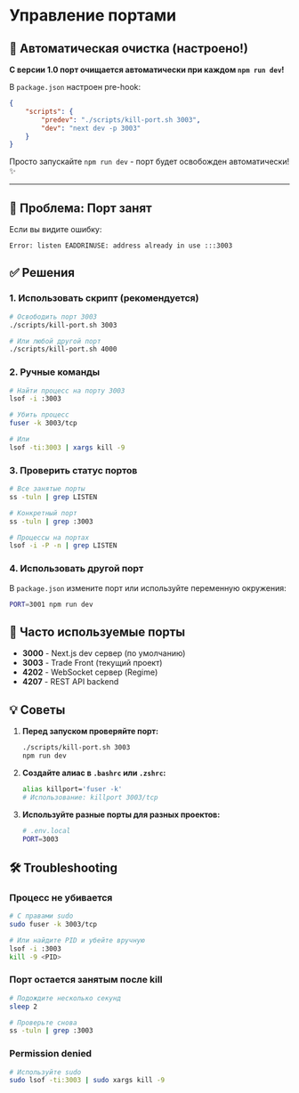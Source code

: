 # Управление портами

## 🎯 Автоматическая очистка (настроено!)

**С версии 1.0 порт очищается автоматически при каждом `npm run dev`!**

В `package.json` настроен pre-hook:

```json
{
	"scripts": {
		"predev": "./scripts/kill-port.sh 3003",
		"dev": "next dev -p 3003"
	}
}
```

Просто запускайте `npm run dev` - порт будет освобожден автоматически! ✨

---

## 🚨 Проблема: Порт занят

Если вы видите ошибку:

```
Error: listen EADDRINUSE: address already in use :::3003
```

## ✅ Решения

### 1. Использовать скрипт (рекомендуется)

```bash
# Освободить порт 3003
./scripts/kill-port.sh 3003

# Или любой другой порт
./scripts/kill-port.sh 4000
```

### 2. Ручные команды

```bash
# Найти процесс на порту 3003
lsof -i :3003

# Убить процесс
fuser -k 3003/tcp

# Или
lsof -ti:3003 | xargs kill -9
```

### 3. Проверить статус портов

```bash
# Все занятые порты
ss -tuln | grep LISTEN

# Конкретный порт
ss -tuln | grep :3003

# Процессы на портах
lsof -i -P -n | grep LISTEN
```

### 4. Использовать другой порт

В `package.json` измените порт или используйте переменную окружения:

```bash
PORT=3001 npm run dev
```

## 🔧 Часто используемые порты

- **3000** - Next.js dev сервер (по умолчанию)
- **3003** - Trade Front (текущий проект)
- **4202** - WebSocket сервер (Regime)
- **4207** - REST API backend

## 💡 Советы

1. **Перед запуском проверяйте порт:**

   ```bash
   ./scripts/kill-port.sh 3003
   npm run dev
   ```

2. **Создайте алиас в `.bashrc` или `.zshrc`:**

   ```bash
   alias killport='fuser -k'
   # Использование: killport 3003/tcp
   ```

3. **Используйте разные порты для разных проектов:**
   ```bash
   # .env.local
   PORT=3003
   ```

## 🛠️ Troubleshooting

### Процесс не убивается

```bash
# С правами sudo
sudo fuser -k 3003/tcp

# Или найдите PID и убейте вручную
lsof -i :3003
kill -9 <PID>
```

### Порт остается занятым после kill

```bash
# Подождите несколько секунд
sleep 2

# Проверьте снова
ss -tuln | grep :3003
```

### Permission denied

```bash
# Используйте sudo
sudo lsof -ti:3003 | sudo xargs kill -9
```
